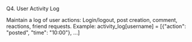 Q4. User Activity Log

Maintain a log of user actions:
Login/logout, post creation, comment, reactions, friend requests.
Example: activity_log[username] = [{"action": "posted", "time": "10:00"}, ...]